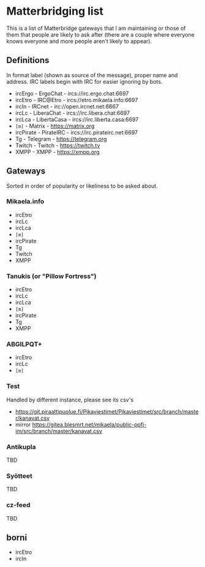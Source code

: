 # Matterbridging list

This is a list of Matterbridge gateways that I am maintaining or those of
them that people are likely to ask after (there are a couple where everyone
knows everyone and more people aren't likely to appear).

## Definitions

In format label (shown as source of the message), proper name and address.
IRC labels begin with IRC for easier ignoring by bots.

* ircErgo - ErgoChat - ircs://irc.ergo.chat:6697
* ircEtro - IRC@Etro - ircs://etro.mikaela.info:6697
* ircIn - IRCnet - irc://open.ircnet.net:6667
* ircLc - LiberaChat - ircs://irc.libera.chat:6697
* ircLca - LibertaCasa - ircs://irc.liberta.casa:6697
* `[m]` - Matrix - https://matrix.org
* ircPirate - PirateIRC - ircs://irc.pirateirc.net:6697
* Tg - Telegram - https://telegram.org
* Twitch - Twitch - https://twitch.tv
* XMPP - XMPP - https://xmpp.org

## Gateways

Sorted in order of popularity or likeliness to be asked about.

### Mikaela.info

* ircEtro
* ircLc
* ircLca
* `[m]`
* ircPirate
* Tg
* Twitch
* XMPP

### Tanukis (or "Pillow Fortress")

* ircEtro
* ircLc
* ircLca
* `[m]`
* ircPirate
* Tg
* XMPP

### ABGILPQT+

* ircEtro
* ircLc
* `[m]`

### Test

Handled by different instance, please see its csv's

* https://git.piraattipuolue.fi/Pikaviestimet/Pikaviestimet/src/branch/master/kanavat.csv
* mirror https://gitea.blesmrt.net/mikaela/public-ppfi-im/src/branch/master/kanavat.csv

### Antikupla

TBD

### Syötteet

TBD

### cz-feed

TBD

## borni

* ircEtro
* ircIn
